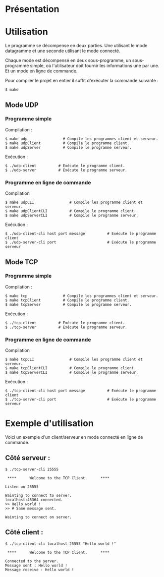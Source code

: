 # Présentation
# Utilisation
Le programme se décompense en deux parties. Une utilisant le mode datagramme et une seconde utilisant le mode connecté.

Chaque mode est décompensé en deux sous-programme, un sous-programme simple, où l'utilisateur doit fournir les informations une par une. Et un mode en ligne de commande.

Pour compiler le projet en entier il suffit d'exécuter la commande suivante :
 ```
 $ make
```

## Mode UDP
### Programme simple
Compilation :
```
$ make udp                # Compile les programmes client et serveur.
$ make udpClient          # Compile le programme client.
$ make udpServer          # Compile le programme serveur.
```
Exécution :
```
$ ./udp-client          # Exécute le programme client.
$ ./udp-server          # Exécute le programme serveur.
```

### Programme en ligne de commande
Compilation
```
$ make udpCLI                # Compile les programme client et serveur.
$ make udpClientCLI          # Compile le programme client.
$ make udpServerCLI          # Compile le programme serveur.
```
Exécution :
```
$ ./udp-client-cli host port message          # Exécute le programme client
$ ./udp-server-cli port                       # Exécute le programme serveur
```

## Mode TCP
### Programme simple
Compilation :
```
$ make tcp                # Compile les programmes client et serveur.
$ make tcpClient          # Compile le programme client.
$ make tcpServer          # Compile le programme serveur.
```
Exécution :
```
$ ./tcp-client          # Exécute le programme client.
$ ./tcp-server          # Exécute le programme serveur.
```
### Programme en ligne de commande
Compilation
```
$ make tcpCLI                # Compile les programme client et serveur.
$ make tcpClientCLI          # Compile le programme client.
$ make tcpServerCLI          # Compile le programme serveur.
```
Exécution :
```
$ ./tcp-client-cli host port message          # Exécute le programme client
$ ./tcp-server-cli port                       # Exécute le programme serveur
```

# Exemple d'utilisation
Voici un exemple d'un client/serveur en mode connecté en ligne de commande.

## Côté serveur :
```
$ ./tcp-server-cli 25555

 ****      Welcome to the TCP Client.      ****

Listen on 25555

Wainting to connect to server.
localhost:45364 connected.
>> Hello world !
>> # Same message sent.

Wainting to connect on server.
```

## Côté client :
```
$ ./tcp-client-cli localhost 25555 "Hello world !"

 ****      Welcome to the TCP Client.      ****

Connected to the server.
Message sent : Hello world !
Message receive : Hello world !
```
